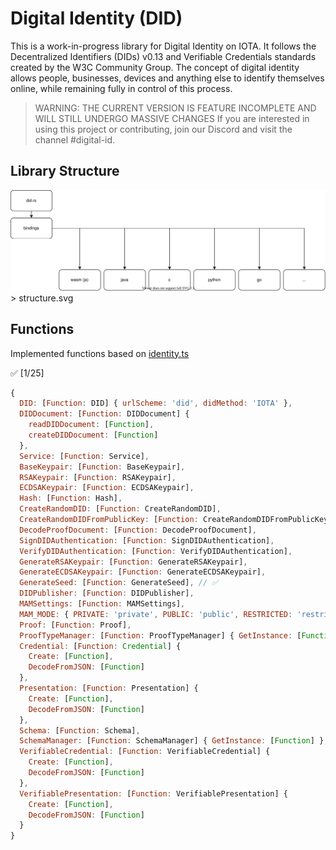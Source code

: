 
# Digital Identity (DID)
This is a work-in-progress library for Digital Identity on IOTA. It follows the Decentralized Identifiers (DIDs) v0.13 and Verifiable Credentials standards created by the W3C Community Group. The concept of digital identity allows people, businesses, devices and anything else to identify themselves online, while remaining fully in control of this process.


> WARNING: THE CURRENT VERSION IS FEATURE INCOMPLETE AND WILL STILL UNDERGO MASSIVE CHANGES If you are interested in using this project or contributing, join our Discord and visit the channel #digital-id.

## Library Structure
<div align = center>
  <img src="assets/structure.svg"/>
</div>
> structure.svg


## Functions
Implemented functions based on [identity.ts](https://github.com/iotaledger/identity.ts)

✅ [1/25]

```javascript
{
  DID: [Function: DID] { urlScheme: 'did', didMethod: 'IOTA' },
  DIDDocument: [Function: DIDDocument] {
    readDIDDocument: [Function],
    createDIDDocument: [Function]
  },
  Service: [Function: Service],
  BaseKeypair: [Function: BaseKeypair],
  RSAKeypair: [Function: RSAKeypair],
  ECDSAKeypair: [Function: ECDSAKeypair],
  Hash: [Function: Hash],
  CreateRandomDID: [Function: CreateRandomDID],
  CreateRandomDIDFromPublicKey: [Function: CreateRandomDIDFromPublicKey],
  DecodeProofDocument: [Function: DecodeProofDocument],
  SignDIDAuthentication: [Function: SignDIDAuthentication],
  VerifyDIDAuthentication: [Function: VerifyDIDAuthentication],
  GenerateRSAKeypair: [Function: GenerateRSAKeypair],
  GenerateECDSAKeypair: [Function: GenerateECDSAKeypair],
  GenerateSeed: [Function: GenerateSeed], // ✅
  DIDPublisher: [Function: DIDPublisher],
  MAMSettings: [Function: MAMSettings],
  MAM_MODE: { PRIVATE: 'private', PUBLIC: 'public', RESTRICTED: 'restricted' },
  Proof: [Function: Proof],
  ProofTypeManager: [Function: ProofTypeManager] { GetInstance: [Function] },
  Credential: [Function: Credential] {
    Create: [Function],
    DecodeFromJSON: [Function]
  },
  Presentation: [Function: Presentation] {
    Create: [Function],
    DecodeFromJSON: [Function]
  },
  Schema: [Function: Schema],
  SchemaManager: [Function: SchemaManager] { GetInstance: [Function] },
  VerifiableCredential: [Function: VerifiableCredential] {
    Create: [Function],
    DecodeFromJSON: [Function]
  },
  VerifiablePresentation: [Function: VerifiablePresentation] {
    Create: [Function],
    DecodeFromJSON: [Function]
  }
}
```